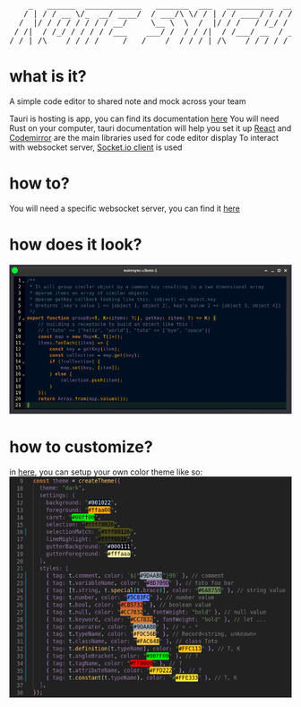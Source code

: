 <pre>
    _   ______  ____________   _______  ___   __________  ______  ____  _   ___________   __________ 
   / | / / __ \/_  __/ ____/  / ___/\ \/ / | / / ____/ / / / __ \/ __ \/ | / /  _/__  /  / ____/ __ \
  /  |/ / / / / / / / __/     \__ \  \  /  |/ / /   / /_/ / /_/ / / / /  |/ // /   / /  / __/ / /_/ /
 / /|  / /_/ / / / / /___    ___/ /  / / /|  / /___/ __  / _, _/ /_/ / /|  // /   / /__/ /___/ _, _/ 
/_/ |_/\____/ /_/ /_____/   /____/  /_/_/ |_/\____/_/ /_/_/ |_|\____/_/ |_/___/  /____/_____/_/ |_|                            
</pre>

# what is it?

A simple code editor to shared note and mock across your team

Tauri is hosting is app, you can find its documentation [here](https://tauri.app/v1/guides/getting-started/setup)
You will need Rust on your computer, tauri documentation will help you set it up
[React](https://react.dev/) and [Codemirror](https://codemirror.net/) are the main libraries used for code editor display
To interact with websocket server, [Socket.io client](https://socket.io/) is used

# how to?

You will need a specific websocket server, you can find it [here](https://github.com/Armoredbrain/notesync-server)

# how does it look?

![example-2](./assets/example-2.png)

# how to customize?

in [here](./src/Editor.tsx), you can setup your own color theme like so:
![custom-theme](./assets/theme-custom.png)
